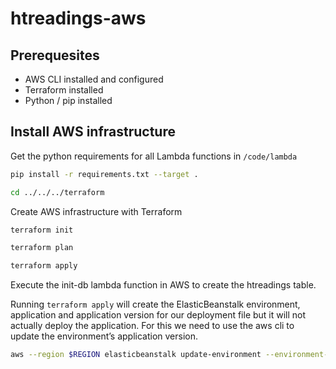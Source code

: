# htreadings-aws

## Prerequesites
- AWS CLI installed and configured
- Terraform installed
- Python / pip installed

## Install AWS infrastructure

Get the python requirements for all Lambda functions in `/code/lambda`

 ```bash
pip install -r requirements.txt --target .
```

 ```bash
cd ../../../terraform
```

Create AWS infrastructure with Terraform

 ```bash
terraform init
```

 ```bash
terraform plan
```

 ```bash
terraform apply
```

Execute the init-db lambda function in AWS to create the htreadings table.

Running `terraform apply` will create the ElasticBeanstalk environment, application and application version for our deployment file but it will not actually deploy the application. For this we need to use the aws cli to update the environment’s application version.
 ```bash
aws --region $REGION elasticbeanstalk update-environment --environment-name $(terraform output beanstalk_env_name) --version-label $(terraform output beanstalk_application_version_name)
```

